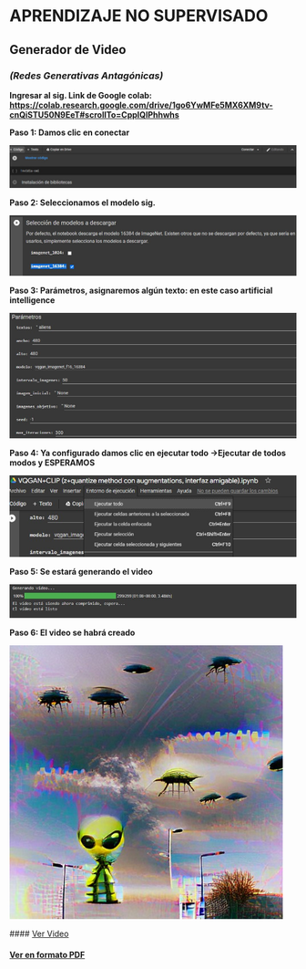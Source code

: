 #   APRENDIZAJE NO SUPERVISADO

##  Generador de Video
### *(Redes Generativas Antagónicas)*

**Ingresar al sig. Link de Google colab: https://colab.research.google.com/drive/1go6YwMFe5MX6XM9tv-cnQiSTU50N9EeT#scrollTo=CppIQlPhhwhs**


**Paso 1: Damos clic en conectar**
<p aling="center">
    <img src="./images/P_AnS1.jpg" alt="">
</p>

**Paso 2: Seleccionamos el modelo sig.**
<p aling="center">
    <img src="./images/P_AnS2.jpg" alt="">
</p>

**Paso 3: Parámetros, asignaremos algún texto: en este caso artificial intelligence**
<p aling="center">
    <img src="./images/P2_V3.jpg" alt="">
</p>

**Paso 4: Ya configurado damos clic en ejecutar todo  ->Ejecutar de todos modos y ESPERAMOS**
<p aling="center">
    <img src="./images/P_AnS4.jpg" alt="">
</p>

**Paso 5: Se estará generando el video**
<p aling="center">
    <img src="./images/P2_V5.jpg" alt="">
</p>

**Paso 6: El video se habrá creado**
<p aling="center">
    <img src="./images/P2_V6.jpg" alt="">
</p>
####  <a href="./images/video2.mp4">Ver Video</a>

####  <a href="./pdf/P2.Video.pdf">Ver en formato PDF</a>